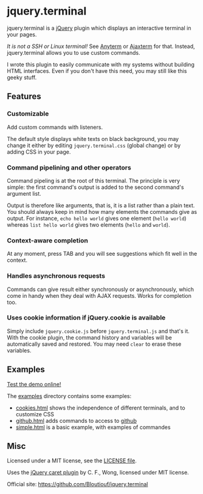 jquery.terminal
===============

jquery.terminal is a [jQuery](http://jquery.com/) plugin which displays an interactive terminal in your pages.

*It is not a SSH or Linux terminal!* See [Anyterm](http://anyterm.org/) or [Ajaxterm](https://github.com/antonylesuisse/qweb) for that. Instead, jquery.terminal allows you to use custom commands.

I wrote this plugin to easily communicate with my systems without building HTML interfaces. Even if you don't have this need, you may still like this geeky stuff.

Features
--------

### Customizable

Add custom commands with listeners.

The default style displays white texts on black background, you may change it either by editing `jquery.terminal.css` (global change) or by adding CSS in your page. 

### Command pipelining and other operators

Command pipeling is at the root of this terminal. The principle is very simple: the first command's output is added to the second command's argument list.

Output is therefore like arguments, that is, it is a list rather than a plain text. You should always keep in mind how many elements the commands give as output. For instance, `echo hello world` gives one element (`hello world`) whereas `list hello world` gives two elements (`hello` and `world`).

### Context-aware completion

At any moment, press TAB and you will see suggestions which fit well in the context.

### Handles asynchronous requests

Commands can give result either synchronously or asynchronously, which come in handy when they deal with AJAX requests. Works for completion too. 

### Uses cookie information if jQuery.cookie is available

Simply include `jquery.cookie.js` before `jquery.terminal.js` and that's it. With the cookie plugin, the command history and variables will be automatically saved and restored. You may need `clear` to erase these variables.

Examples
--------

[Test the demo online!](http://bloutiouf.github.com/jquery.terminal)


The [examples](https://github.com/Bloutiouf/jquery.terminal/blob/master/examples) directory contains some examples:

* [cookies.html](https://github.com/Bloutiouf/jquery.terminal/blob/master/examples/cookies.html) shows the independence of different terminals, and to customize CSS
* [github.html](https://github.com/Bloutiouf/jquery.terminal/blob/master/examples/github.html) adds commands to access to [github](https://github.com/)
* [simple.html](https://github.com/Bloutiouf/jquery.terminal/blob/master/examples/simple.html) is a basic example, with examples of commandes

Misc
----

Licensed under a MIT license, see the [LICENSE file](https://github.com/Bloutiouf/jquery.tr/blob/master/LICENSE).

Uses the [jQuery caret plugin](http://code.google.com/p/jcaret/) by C. F., Wong, licensed under MIT license.

Official site: https://github.com/Bloutiouf/jquery.terminal